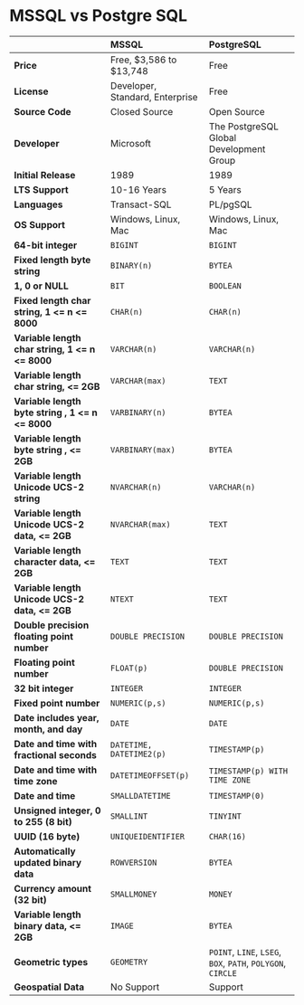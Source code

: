 # MSSQL vs Postgre SQL

||MSSQL|PostgreSQL
|--|:--|:--
**Price**|Free, $3,586 to $13,748|Free
**License**|Developer, Standard, Enterprise|Free
**Source Code**|Closed Source|Open Source
**Developer**|Microsoft|The PostgreSQL Global Development Group
**Initial Release**|1989|1989
**LTS Support**|10-16 Years|5 Years
**Languages**|Transact-SQL|PL/pgSQL
**OS Support**|Windows, Linux, Mac|Windows, Linux, Mac
**64-bit integer**|`BIGINT`|`BIGINT`
**Fixed length byte string**|`BINARY(n)`|`BYTEA`
**1, 0 or NULL**|`BIT`|`BOOLEAN`
**Fixed length char string, 1 <= n <= 8000**|`CHAR(n)`|`CHAR(n)`
**Variable length char string, 1 <= n <= 8000**|`VARCHAR(n)`|`VARCHAR(n)`
**Variable length char string, <= 2GB**|`VARCHAR(max)`|`TEXT`
**Variable length byte string , 1 <= n <= 8000**|`VARBINARY(n)`|`BYTEA`
**Variable length byte string , <= 2GB**|`VARBINARY(max)`|`BYTEA`
**Variable length Unicode UCS-2 string**|`NVARCHAR(n)`|`VARCHAR(n)`
**Variable length Unicode UCS-2 data, <= 2GB**|`NVARCHAR(max)`|`TEXT`
**Variable length character data, <= 2GB**|`TEXT`|`TEXT`
**Variable length Unicode UCS-2 data, <= 2GB**|`NTEXT`|`TEXT`
**Double precision floating point number**|`DOUBLE PRECISION`|`DOUBLE PRECISION`
**Floating point number**|`FLOAT(p)`|`DOUBLE PRECISION`
**32 bit integer**|`INTEGER`|`INTEGER`
**Fixed point number**|`NUMERIC(p,s)`|`NUMERIC(p,s)`
**Date includes year, month, and day**|`DATE`|`DATE`
**Date and time with fractional seconds**|`DATETIME, DATETIME2(p)`|`TIMESTAMP(p)`
**Date and time with time zone**|`DATETIMEOFFSET(p)` |`TIMESTAMP(p) WITH TIME ZONE`
**Date and time**|`SMALLDATETIME`|`TIMESTAMP(0)`
**Unsigned integer, 0 to 255 (8 bit)**|`SMALLINT`|`TINYINT`
**UUID (16 byte)**|`UNIQUEIDENTIFIER`|`CHAR(16)`
**Automatically updated binary data**|`ROWVERSION`|`BYTEA`
**Currency amount (32 bit)**|`SMALLMONEY`|`MONEY`
**Variable length binary data, <= 2GB**|`IMAGE`|`BYTEA`
**Geometric types**|`GEOMETRY`|`POINT`, `LINE`, `LSEG`, `BOX`, `PATH`, `POLYGON`, `CIRCLE`
**Geospatial Data**|No Support|Support
